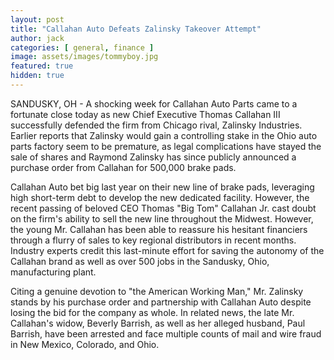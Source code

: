 ```yaml
---
layout: post
title: "Callahan Auto Defeats Zalinsky Takeover Attempt"
author: jack
categories: [ general, finance ]
image: assets/images/tommyboy.jpg
featured: true
hidden: true
---
```


SANDUSKY, OH - A shocking week for Callahan Auto Parts came to a fortunate close today as new Chief Executive Thomas Callahan III successfully defended the firm from Chicago rival, Zalinsky Industries. Earlier reports that Zalinsky would gain a controlling stake in the Ohio auto parts factory seem to be premature, as legal complications have stayed the sale of shares and Raymond Zalinsky has since publicly announced a purchase order from Callahan for 500,000 brake pads. 

Callahan Auto bet big last year on their new line of brake pads, leveraging high short-term debt to develop the new dedicated facility. However, the recent passing of beloved CEO Thomas "Big Tom" Callahan Jr. cast doubt on the firm's ability to sell the new line throughout the Midwest. However, the young Mr. Callahan has been able to reassure his hesitant financiers through a flurry of sales to key regional distributors in recent months. Industry experts credit this last-minute effort for saving the autonomy of the Callahan brand as well as over 500 jobs in the Sandusky, Ohio, manufacturing plant. 

Citing a genuine devotion to "the American Working Man," Mr. Zalinsky stands by his purchase order and partnership with Callahan Auto despite losing the bid for the company as whole. In related news, the late Mr. Callahan's widow, Beverly Barrish, as well as her alleged husband, Paul Barrish, have been arrested and face multiple counts of mail and wire fraud in New Mexico, Colorado, and Ohio.